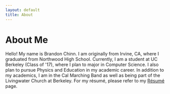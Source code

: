 ```yaml
---
layout: default
title: About
---
```


About Me
========
Hello! My name is Brandon Chinn. I am originally from Irvine, CA, where I graduated from Northwood High School. Currently, I am a student at UC Berkeley (Class of '17), where I plan to major in Computer Science. I also plan to pursue Physics and Education in my academic career. In addition to my academics, I am in the Cal Marching Band as well as being part of the Livingwater Church at Berkeley. For my résumé, please refer to my [R&eacute;sum&eacute;](resume.html) page.